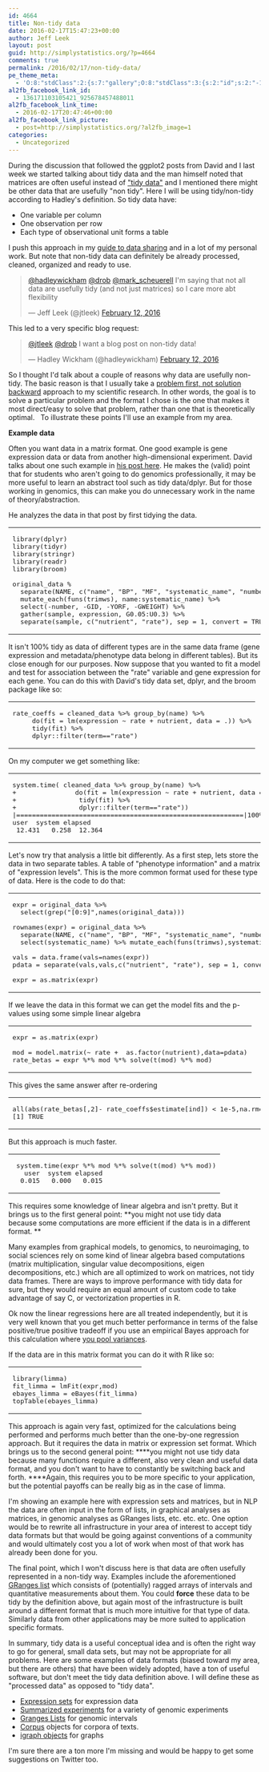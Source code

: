 ```yaml
---
id: 4664
title: Non-tidy data
date: 2016-02-17T15:47:23+00:00
author: Jeff Leek
layout: post
guid: http://simplystatistics.org/?p=4664
comments: true
permalink: /2016/02/17/non-tidy-data/
pe_theme_meta:
  - 'O:8:"stdClass":2:{s:7:"gallery";O:8:"stdClass":3:{s:2:"id";s:2:"-1";s:5:"width";s:0:"";s:6:"height";s:0:"";}s:5:"video";O:8:"stdClass":1:{s:2:"id";s:2:"-1";}}'
al2fb_facebook_link_id:
  - 136171103105421_925678457488011
al2fb_facebook_link_time:
  - 2016-02-17T20:47:46+00:00
al2fb_facebook_link_picture:
  - post=http://simplystatistics.org/?al2fb_image=1
categories:
  - Uncategorized
---
```

During the discussion that followed the ggplot2 posts from David and I last week we started talking about tidy data and the man himself noted that matrices are often useful instead of ["tidy data"](http://vita.had.co.nz/papers/tidy-data.pdf) and I mentioned there might be other data that are usefully "non tidy". Here I will be using tidy/non-tidy according to Hadley's definition. So tidy data have:

  * One variable per column
  * One observation per row
  * Each type of observational unit forms a table

I push this approach in my [guide to data sharing](https://github.com/jtleek/datasharing) and in a lot of my personal work. But note that non-tidy data can definitely be already processed, cleaned, organized and ready to use.

<blockquote class="twitter-tweet" data-width="550">
  <p lang="en" dir="ltr">
    <a href="https://twitter.com/hadleywickham">@hadleywickham</a> <a href="https://twitter.com/drob">@drob</a> <a href="https://twitter.com/mark_scheuerell">@mark_scheuerell</a> I'm saying that not all data are usefully tidy (and not just matrices) so I care more abt flexibility
  </p>
  
  <p>
    &mdash; Jeff Leek (@jtleek) <a href="https://twitter.com/jtleek/status/698247927706357760">February 12, 2016</a>
  </p>
</blockquote>



This led to a very specific blog request:

<blockquote class="twitter-tweet" data-width="550">
  <p lang="en" dir="ltr">
    <a href="https://twitter.com/jtleek">@jtleek</a> <a href="https://twitter.com/drob">@drob</a> I want a blog post on non-tidy data!
  </p>
  
  <p>
    &mdash; Hadley Wickham (@hadleywickham) <a href="https://twitter.com/hadleywickham/status/698251883685646336">February 12, 2016</a>
  </p>
</blockquote>



So I thought I'd talk about a couple of reasons why data are usefully non-tidy. The basic reason is that I usually take a [problem first, not solution backward](http://simplystatistics.org/2013/05/29/what-statistics-should-do-about-big-data-problem-forward-not-solution-backward/) approach to my scientific research. In other words, the goal is to solve a particular problem and the format I chose is the one that makes it most direct/easy to solve that problem, rather than one that is theoretically optimal.   To illustrate these points I'll use an example from my area.

**Example data**

Often you want data in a matrix format. One good example is gene expression data or data from another high-dimensional experiment. David talks about one such example in [his post here](http://varianceexplained.org/r/tidy-genomics/). He makes the (valid) point that for students who aren't going to do genomics professionally, it may be more useful to learn an abstract tool such as tidy data/dplyr. But for those working in genomics, this can make you do unnecessary work in the name of theory/abstraction.

He analyzes the data in that post by first tidying the data.

<div class="wp_syntax">
  <table>
    <tr>
      <td class="code">
        <pre class="r" style="font-family:monospace;">library(dplyr)
library(tidyr)
library(stringr)
library(readr)
library(broom)
&nbsp;
original_data %
  separate(NAME, c("name", "BP", "MF", "systematic_name", "number"), sep = "\\|\\|") %&gt;%
  mutate_each(funs(trimws), name:systematic_name) %&gt;%
  select(-number, -GID, -YORF, -GWEIGHT) %&gt;%
  gather(sample, expression, G0.05:U0.3) %&gt;%
  separate(sample, c("nutrient", "rate"), sep = 1, convert = TRUE)</pre>
      </td>
    </tr>
  </table>
</div>

It isn't 100% tidy as data of different types are in the same data frame (gene expression and metadata/phenotype data belong in different tables). But its close enough for our purposes. Now suppose that you wanted to fit a model and test for association between the "rate" variable and gene expression for each gene. You can do this with David's tidy data set, dplyr, and the broom package like so:

<div class="wp_syntax">
  <table>
    <tr>
      <td class="code">
        <pre class="r" style="font-family:monospace;">rate_coeffs = cleaned_data %&gt;% group_by(name) %&gt;%
     do(fit = lm(expression ~ rate + nutrient, data = .)) %&gt;%
     tidy(fit) %&gt;% 
     dplyr::filter(term=="rate")</pre>
      </td>
    </tr>
  </table>
</div>

On my computer we get something like:

<div class="wp_syntax">
  <table>
    <tr>
      <td class="code">
        <pre class="r" style="font-family:monospace;">system.time( cleaned_data %&gt;% group_by(name) %&gt;%
+               do(fit = lm(expression ~ rate + nutrient, data = .)) %&gt;%
+                tidy(fit) %&gt;% 
+                dplyr::filter(term=="rate"))
|==========================================================|100% ~0 s remaining 
user  system elapsed 
 12.431   0.258  12.364</pre>
      </td>
    </tr>
  </table>
</div>

Let's now try that analysis a little bit differently. As a first step, lets store the data in two separate tables. A table of "phenotype information" and a matrix of "expression levels". This is the more common format used for these type of data. Here is the code to do that:

<div class="wp_syntax">
  <table>
    <tr>
      <td class="code">
        <pre class="r" style="font-family:monospace;">expr = original_data %&gt;% 
  select(grep("[0:9]",names(original_data)))
&nbsp;
rownames(expr) = original_data %&gt;%
  separate(NAME, c("name", "BP", "MF", "systematic_name", "number"), sep = "\\|\\|") %&gt;%
  select(systematic_name) %&gt;% mutate_each(funs(trimws),systematic_name) %&gt;% as.matrix()
&nbsp;
vals = data.frame(vals=names(expr))
pdata = separate(vals,vals,c("nutrient", "rate"), sep = 1, convert = TRUE)
&nbsp;
expr = as.matrix(expr)</pre>
      </td>
    </tr>
  </table>
</div>

If we leave the data in this format we can get the model fits and the p-values using some simple linear algebra

<div class="wp_syntax">
  <table>
    <tr>
      <td class="code">
        <pre class="r" style="font-family:monospace;">expr = as.matrix(expr)
&nbsp;
mod = model.matrix(~ rate +  as.factor(nutrient),data=pdata)
rate_betas = expr %*% mod %*% solve(t(mod) %*% mod)</pre>
      </td>
    </tr>
  </table>
</div>

This gives the same answer after re-ordering

<div class="wp_syntax">
  <table>
    <tr>
      <td class="code">
        <pre class="r" style="font-family:monospace;">all(abs(rate_betas[,2]- rate_coeffs$estimate[ind]) &lt; 1e-5,na.rm=T)
[1] TRUE</pre>
      </td>
    </tr>
  </table>
</div>

But this approach is much faster.

<div class="wp_syntax">
  <table>
    <tr>
      <td class="code">
        <pre class="r" style="font-family:monospace;"> system.time(expr %*% mod %*% solve(t(mod) %*% mod))
   user  system elapsed 
  0.015   0.000   0.015</pre>
      </td>
    </tr>
  </table>
</div>

This requires some knowledge of linear algebra and isn't pretty. But it brings us to the first general point: **you might not use tidy data because some computations are more efficient if the data is in a different format. **

Many examples from graphical models, to genomics, to neuroimaging, to social sciences rely on some kind of linear algebra based computations (matrix multiplication, singular value decompositions, eigen decompositions, etc.) which are all optimized to work on matrices, not tidy data frames. There are ways to improve performance with tidy data for sure, but they would require an equal amount of custom code to take advantage of say C, or vectorization properties in R.

Ok now the linear regressions here are all treated independently, but it is very well known that you get much better performance in terms of the false positive/true positive tradeoff if you use an empirical Bayes approach for this calculation where [you pool variances](https://bioconductor.org/packages/release/bioc/html/limma.html).

If the data are in this matrix format you can do it with R like so:

<div class="wp_syntax">
  <table>
    <tr>
      <td class="code">
        <pre class="r" style="font-family:monospace;">library(limma)
fit_limma = lmFit(expr,mod)
ebayes_limma = eBayes(fit_limma)
topTable(ebayes_limma)</pre>
      </td>
    </tr>
  </table>
</div>

This approach is again very fast, optimized for the calculations being performed and performs much better than the one-by-one regression approach. But it requires the data in matrix or expression set format. Which brings us to the second general point: ****you might not use tidy data because many functions require a different, also very clean and useful data format, and you don't want to have to constantly be switching back and forth. ****Again, this requires you to be more specific to your application, but the potential payoffs can be really big as in the case of limma.

I'm showing an example here with expression sets and matrices, but in NLP the data are often input in the form of lists, in graphical analyses as matrices, in genomic analyses as GRanges lists, etc. etc. etc. One option would be to rewrite all infrastructure in your area of interest to accept tidy data formats but that would be going against conventions of a community and would ultimately cost you a lot of work when most of that work has already been done for you.

The final point, which I won't discuss here is that data are often usefully represented in a non-tidy way. Examples include the aforementioned [GRanges list](http://kasperdanielhansen.github.io/genbioconductor/html/GenomicRanges_GRanges.html) which consists of (potentially) ragged arrays of intervals and quantitative measurements about them. You could **force** these data to be tidy by the definition above, but again most of the infrastructure is built around a different format that is much more intuitive for that type of data. Similarly data from other applications may be more suited to application specific formats.

In summary, tidy data is a useful conceptual idea and is often the right way to go for general, small data sets, but may not be appropriate for all problems. Here are some examples of data formats (biased toward my area, but there are others) that have been widely adopted, have a ton of useful software, but don't meet the tidy data definition above. I will define these as "processed data" as opposed to "tidy data".

  * [Expression sets](http://bioconductor.org/packages/3.3/bioc/vignettes/Biobase/inst/doc/ExpressionSetIntroduction.pdf) for expression data
  * [Summarized experiments](http://kasperdanielhansen.github.io/genbioconductor/html/SummarizedExperiment.html) for a variety of genomic experiments
  * [Granges Lists](http://kasperdanielhansen.github.io/genbioconductor/html/GenomicRanges_GRanges.html) for genomic intervals
  * [Corpus](https://cran.r-project.org/web/packages/tm/tm.pdf) objects for corpora of texts.
  * [igraph objects](http://igraph.org/r/doc/) for graphs

I'm sure there are a ton more I'm missing and would be happy to get some suggestions on Twitter too.

&nbsp;